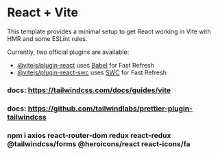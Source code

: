 # React + Vite

This template provides a minimal setup to get React working in Vite with HMR and some ESLint rules.

Currently, two official plugins are available:

- [@vitejs/plugin-react](https://github.com/vitejs/vite-plugin-react/blob/main/packages/plugin-react/README.md) uses [Babel](https://babeljs.io/) for Fast Refresh
- [@vitejs/plugin-react-swc](https://github.com/vitejs/vite-plugin-react-swc) uses [SWC](https://swc.rs/) for Fast Refresh

### docs: https://tailwindcss.com/docs/guides/vite

### docs: https://github.com/tailwindlabs/prettier-plugin-tailwindcss

### npm i axios react-router-dom redux react-redux @tailwindcss/forms @heroicons/react react-icons/fa
